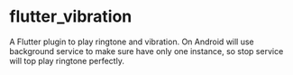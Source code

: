 # flutter_vibration

A Flutter plugin to play ringtone and vibration. On Android will use background service to make sure have only one instance, so stop service will top play ringtone perfectly.


